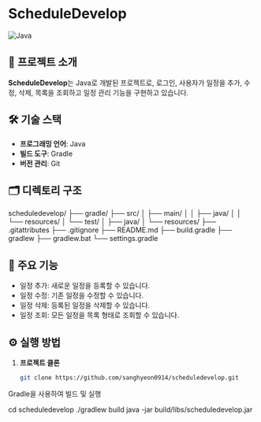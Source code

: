 # ScheduleDevelop

![Java](https://img.shields.io/badge/Java-100%25-blue)

## 📌 프로젝트 소개
**ScheduleDevelop**는 Java로 개발된 프로젝트로, 로그인, 사용자가 일정을 추가, 수정, 삭제, 목록을 조회하고 일정 관리 기능을 구현하고 있습니다.

## 🛠 기술 스택
- **프로그래밍 언어**: Java
- **빌드 도구**: Gradle
- **버전 관리**: Git

## 🗂 디렉토리 구조
scheduledevelop/ ├── gradle/ ├── src/ │ ├── main/ │ │ ├── java/ │ │ └── resources/ │ └── test/ │ ├── java/ │ └── resources/ ├── .gitattributes ├── .gitignore ├── README.md ├── build.gradle ├── gradlew ├── gradlew.bat └── settings.gradle

## 🚀 주요 기능
- 일정 추가: 새로운 일정을 등록할 수 있습니다.
- 일정 수정: 기존 일정을 수정할 수 있습니다.
- 일정 삭제: 등록된 일정을 삭제할 수 있습니다.
- 일정 조회: 모든 일정을 목록 형태로 조회할 수 있습니다.

## ⚙️ 실행 방법
1. **프로젝트 클론**
   ```bash
   git clone https://github.com/sanghyeon0914/scheduledevelop.git
   
Gradle을 사용하여 빌드 및 실행

cd scheduledevelop
./gradlew build
java -jar build/libs/scheduledevelop.jar

